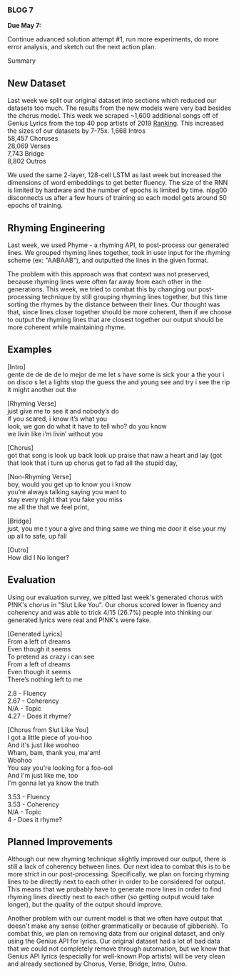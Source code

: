 ### BLOG 7 ###

**Due May 7:**  

Continue advanced solution attempt #1, run more experiments, do more error analysis, and sketch out the next action plan. 



Summary

## New Dataset ##
Last week we split our original dataset into sections which reduced our datasets too much. The results from the new models were very bad besides the chorus model. This week we scraped ~1,600 additional songs off of Genius Lyrics from the top 40 pop artists of 2019 [Ranking](https://www.ranker.com/list/best-pop-artists-2019/ranker-music). This increased the sizes of our datasets by 7-75x.
1,668 Intros  
58,457 Choruses  
28,069 Verses  
7,743 Bridge  
8,802 Outros  

We used the same 2-layer, 128-cell LSTM as last week but increased the dimensions of word embeddings to get better fluency. The size of the RNN is limited by hardware and the number of epochs is limited by time. nlpg00 disconnects us after a few hours of training so each model gets around 50 epochs of training.

## Rhyming Engineering ##
Last week, we used Phyme - a rhyming API, to post-process our generated lines. We grouped rhyming lines together, took in user input for the rhyming scheme (ex: "AABAAB"), and outputted the lines in the given format. 

The problem with this approach was that context was not preserved, because rhyming lines were often far away from each other in the generations. This week, we tried to combat this by changing our post-processing technique by still grouping rhyming lines together, but this time sorting the rhymes by the distance between their lines. Our thought was that, since lines closer together should be more coherent, then if we choose to output the rhyming lines that are closest together our output should be more coherent while maintaining rhyme.

## Examples ##

\[Intro\]  
gente de de de de lo mejor de
me
let s have some is sick your a the your i on disco s let a
lights stop the guess the and young see
and try i see
the rip it might another out the

\[Rhyming Verse\]  
just give me to see it and nobody’s do  
if you scared, i know it’s what you  
look, we gon do what it have to tell who? do you know  
we livin like i’m livin’ without you  

\[Chorus\]  
got that song is look up back
look up praise that
naw a heart and lay
(got that
look that i turn up chorus get to fad
all the stupid day,

\[Non-Rhyming Verse\]  
boy, would you get up to know you i know  
you’re always talking saying you want to  
stay every night that you fake you miss  
me all the that we feel print,  

\[Bridge\]  
just, you me t your a give and thing
same we thing
me door
it else your
my up all to safe, up fall

\[Outro\]  
How did I No longer?

## Evaluation ##
Using our evaluation survey, we pitted last week's generated chorus with P!NK's chorus in "Slut Like You". Our chorus scored lower in fluency and coherency and was able to trick 4/15 (26.7%) people into thinking our generated lyrics were real and P!NK's were fake.

\[Generated Lyrics\]  
From a left of dreams  
Even though it seems  
To pretend as crazy i can see  
From a left of dreams  
Even though it seems  
There’s nothing left to me  

2.8 - Fluency  
2.67 - Coherency  
N/A - Topic  
4.27 - Does it rhyme?  

\[Chorus from Slut Like You\]  
I got a little piece of you-hoo  
And it's just like woohoo  
Wham, bam, thank you, ma'am!  
Woohoo  
You say you're looking for a foo-ool  
And I'm just like me, too  
I'm gonna let ya know the truth  

3.53 - Fluency  
3.53 - Coherency  
N/A - Topic  
4 - Does it rhyme?  

## Planned Improvements ##

Although our new rhyming technique slightly improved our output, there is still a lack of coherency between lines. Our next idea to combat this is to be more strict in our post-processing. Specifically, we plan on forcing rhyming lines to be directly next to each other in order to be considered for output. This means that we probably have to generate more lines in order to find rhyming lines directly next to each other (so getting output would take longer), but the quality of the output should improve.

Another problem with our current model is that we often have output that doesn't make any sense (either grammatically or because of gibberish). To combat this, we plan on removing data from our original dataset, and only using the Genius API for lyrics. Our original dataset had a lot of bad data that we could not completely remove through automation, but we know that Genius API lyrics (especially for well-known Pop artists) will be very clean and already sectioned by Chorus, Verse, Bridge, Intro, Outro.
